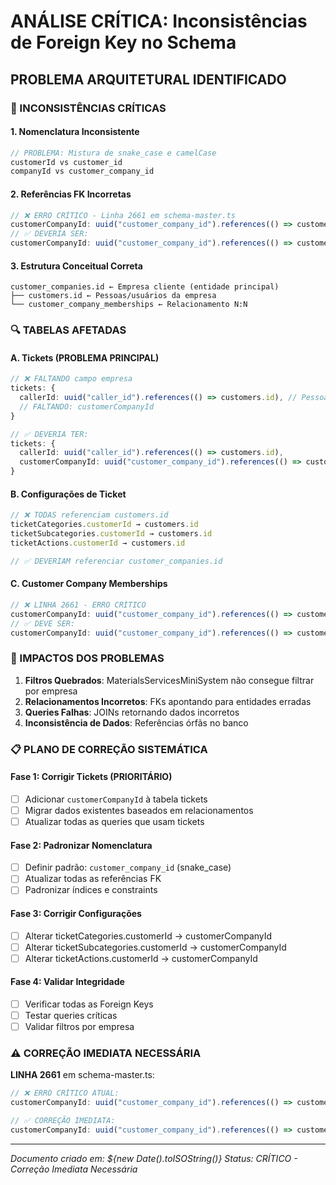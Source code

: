 # ANÁLISE CRÍTICA: Inconsistências de Foreign Key no Schema

## PROBLEMA ARQUITETURAL IDENTIFICADO

### 🚨 INCONSISTÊNCIAS CRÍTICAS

#### 1. Nomenclatura Inconsistente
```typescript
// PROBLEMA: Mistura de snake_case e camelCase
customerId vs customer_id
companyId vs customer_company_id
```

#### 2. Referências FK Incorretas
```typescript
// ❌ ERRO CRÍTICO - Linha 2661 em schema-master.ts
customerCompanyId: uuid("customer_company_id").references(() => customers.id, { onDelete: 'cascade' })
// ✅ DEVERIA SER:
customerCompanyId: uuid("customer_company_id").references(() => customerCompanies.id, { onDelete: 'cascade' })
```

#### 3. Estrutura Conceitual Correta
```
customer_companies.id ← Empresa cliente (entidade principal)
├── customers.id ← Pessoas/usuários da empresa 
└── customer_company_memberships ← Relacionamento N:N
```

### 🔍 TABELAS AFETADAS

#### A. Tickets (PROBLEMA PRINCIPAL)
```typescript
// ❌ FALTANDO campo empresa
tickets: {
  callerId: uuid("caller_id").references(() => customers.id), // Pessoa
  // FALTANDO: customerCompanyId
}

// ✅ DEVERIA TER:
tickets: {
  callerId: uuid("caller_id").references(() => customers.id),
  customerCompanyId: uuid("customer_company_id").references(() => customerCompanies.id),
}
```

#### B. Configurações de Ticket
```typescript
// ❌ TODAS referenciam customers.id
ticketCategories.customerId → customers.id
ticketSubcategories.customerId → customers.id  
ticketActions.customerId → customers.id

// ✅ DEVERIAM referenciar customer_companies.id
```

#### C. Customer Company Memberships
```typescript
// ❌ LINHA 2661 - ERRO CRÍTICO
customerCompanyId: uuid("customer_company_id").references(() => customers.id)
// ✅ DEVE SER:
customerCompanyId: uuid("customer_company_id").references(() => customerCompanies.id)
```

### 🎯 IMPACTOS DOS PROBLEMAS

1. **Filtros Quebrados**: MaterialsServicesMiniSystem não consegue filtrar por empresa
2. **Relacionamentos Incorretos**: FKs apontando para entidades erradas
3. **Queries Falhas**: JOINs retornando dados incorretos
4. **Inconsistência de Dados**: Referências órfãs no banco

### 📋 PLANO DE CORREÇÃO SISTEMÁTICA

#### Fase 1: Corrigir Tickets (PRIORITÁRIO)
- [ ] Adicionar `customerCompanyId` à tabela tickets
- [ ] Migrar dados existentes baseados em relacionamentos
- [ ] Atualizar todas as queries que usam tickets

#### Fase 2: Padronizar Nomenclatura
- [ ] Definir padrão: `customer_company_id` (snake_case)
- [ ] Atualizar todas as referências FK
- [ ] Padronizar índices e constraints

#### Fase 3: Corrigir Configurações
- [ ] Alterar ticketCategories.customerId → customerCompanyId
- [ ] Alterar ticketSubcategories.customerId → customerCompanyId
- [ ] Alterar ticketActions.customerId → customerCompanyId

#### Fase 4: Validar Integridade
- [ ] Verificar todas as Foreign Keys
- [ ] Testar queries críticas
- [ ] Validar filtros por empresa

### ⚠️ CORREÇÃO IMEDIATA NECESSÁRIA

**LINHA 2661** em schema-master.ts:
```typescript
// ❌ ERRO CRÍTICO ATUAL:
customerCompanyId: uuid("customer_company_id").references(() => customers.id, { onDelete: 'cascade' })

// ✅ CORREÇÃO IMEDIATA:
customerCompanyId: uuid("customer_company_id").references(() => customerCompanies.id, { onDelete: 'cascade' })
```

---
*Documento criado em: ${new Date().toISOString()}*
*Status: CRÍTICO - Correção Imediata Necessária*